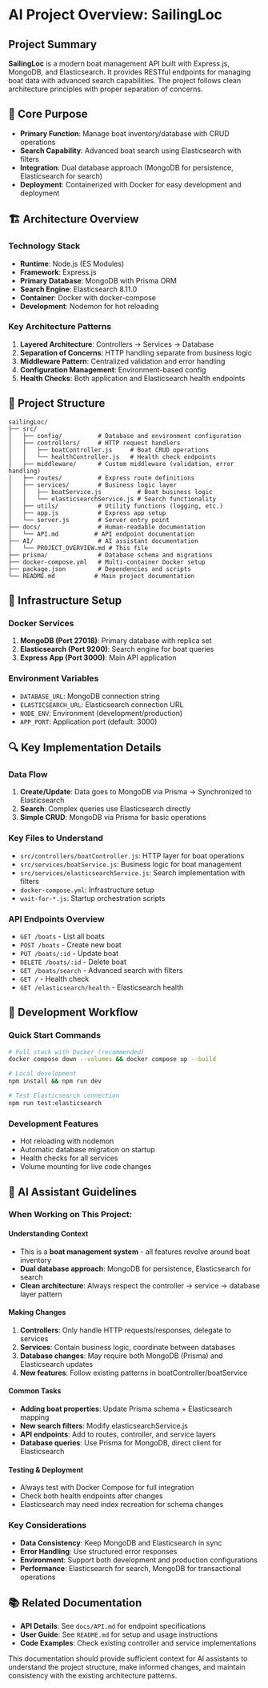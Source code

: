 # AI Project Overview: SailingLoc

## Project Summary
**SailingLoc** is a modern boat management API built with Express.js, MongoDB, and Elasticsearch. It provides RESTful endpoints for managing boat data with advanced search capabilities. The project follows clean architecture principles with proper separation of concerns.

## 🎯 Core Purpose
- **Primary Function**: Manage boat inventory/database with CRUD operations
- **Search Capability**: Advanced boat search using Elasticsearch with filters
- **Integration**: Dual database approach (MongoDB for persistence, Elasticsearch for search)
- **Deployment**: Containerized with Docker for easy development and deployment

## 🏗️ Architecture Overview

### Technology Stack
- **Runtime**: Node.js (ES Modules)
- **Framework**: Express.js
- **Primary Database**: MongoDB with Prisma ORM
- **Search Engine**: Elasticsearch 8.11.0
- **Container**: Docker with docker-compose
- **Development**: Nodemon for hot reloading

### Key Architecture Patterns
1. **Layered Architecture**: Controllers → Services → Database
2. **Separation of Concerns**: HTTP handling separate from business logic
3. **Middleware Pattern**: Centralized validation and error handling
4. **Configuration Management**: Environment-based config
5. **Health Checks**: Both application and Elasticsearch health endpoints

## 📁 Project Structure

```
sailingLoc/
├── src/
│   ├── config/          # Database and environment configuration
│   ├── controllers/     # HTTP request handlers
│   │   ├── boatController.js     # Boat CRUD operations
│   │   └── healthController.js   # Health check endpoints
│   ├── middleware/      # Custom middleware (validation, error handling)
│   ├── routes/          # Express route definitions
│   ├── services/        # Business logic layer
│   │   ├── boatService.js          # Boat business logic
│   │   └── elasticsearchService.js # Search functionality
│   ├── utils/           # Utility functions (logging, etc.)
│   ├── app.js           # Express app setup
│   └── server.js        # Server entry point
├── docs/                # Human-readable documentation
│   └── API.md          # API endpoint documentation
├── AI/                  # AI assistant documentation
│   └── PROJECT_OVERVIEW.md # This file
├── prisma/              # Database schema and migrations
├── docker-compose.yml   # Multi-container Docker setup
├── package.json         # Dependencies and scripts
└── README.md           # Main project documentation
```

## 🔧 Infrastructure Setup

### Docker Services
1. **MongoDB (Port 27018)**: Primary database with replica set
2. **Elasticsearch (Port 9200)**: Search engine for boat queries
3. **Express App (Port 3000)**: Main API application

### Environment Variables
- `DATABASE_URL`: MongoDB connection string
- `ELASTICSEARCH_URL`: Elasticsearch connection URL
- `NODE_ENV`: Environment (development/production)
- `APP_PORT`: Application port (default: 3000)

## 🔍 Key Implementation Details

### Data Flow
1. **Create/Update**: Data goes to MongoDB via Prisma → Synchronized to Elasticsearch
2. **Search**: Complex queries use Elasticsearch directly
3. **Simple CRUD**: MongoDB via Prisma for basic operations

### Key Files to Understand
- `src/controllers/boatController.js`: HTTP layer for boat operations
- `src/services/boatService.js`: Business logic for boat management
- `src/services/elasticsearchService.js`: Search implementation with filters
- `docker-compose.yml`: Infrastructure setup
- `wait-for-*.js`: Startup orchestration scripts

### API Endpoints Overview
- `GET /boats` - List all boats
- `POST /boats` - Create new boat
- `PUT /boats/:id` - Update boat
- `DELETE /boats/:id` - Delete boat
- `GET /boats/search` - Advanced search with filters
- `GET /` - Health check
- `GET /elasticsearch/health` - Elasticsearch health

## 🚀 Development Workflow

### Quick Start Commands
```bash
# Full stack with Docker (recommended)
docker compose down --volumes && docker compose up --build

# Local development
npm install && npm run dev

# Test Elasticsearch connection
npm run test:elasticsearch
```

### Development Features
- Hot reloading with nodemon
- Automatic database migration on startup
- Health checks for all services
- Volume mounting for live code changes

## 🧠 AI Assistant Guidelines

### When Working on This Project:

#### Understanding Context
- This is a **boat management system** - all features revolve around boat inventory
- **Dual database approach**: MongoDB for persistence, Elasticsearch for search
- **Clean architecture**: Always respect the controller → service → database layer pattern

#### Making Changes
1. **Controllers**: Only handle HTTP requests/responses, delegate to services
2. **Services**: Contain business logic, coordinate between databases
3. **Database changes**: May require both MongoDB (Prisma) and Elasticsearch updates
4. **New features**: Follow existing patterns in boatController/boatService

#### Common Tasks
- **Adding boat properties**: Update Prisma schema + Elasticsearch mapping
- **New search filters**: Modify elasticsearchService.js
- **API endpoints**: Add to routes, controller, and service layers
- **Database queries**: Use Prisma for MongoDB, direct client for Elasticsearch

#### Testing & Deployment
- Always test with Docker Compose for full integration
- Check both health endpoints after changes
- Elasticsearch may need index recreation for schema changes

### Key Considerations
- **Data Consistency**: Keep MongoDB and Elasticsearch in sync
- **Error Handling**: Use structured error responses
- **Environment**: Support both development and production configurations
- **Performance**: Elasticsearch for search, MongoDB for transactional operations

## 📚 Related Documentation
- **API Details**: See `docs/API.md` for endpoint specifications
- **User Guide**: See `README.md` for setup and usage instructions
- **Code Examples**: Check existing controller and service implementations

This documentation should provide sufficient context for AI assistants to understand the project structure, make informed changes, and maintain consistency with the existing architecture patterns.